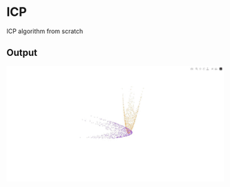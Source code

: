 # ICP
ICP algorithm from scratch 


## Output

<p align="left">
  <img src="output/output.gif" />
</p>
